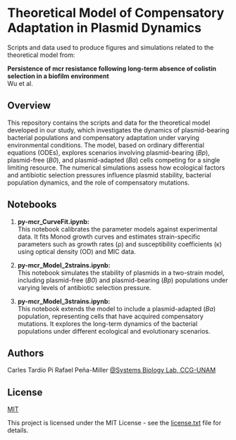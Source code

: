 # Theoretical Model of Compensatory Adaptation in Plasmid Dynamics

Scripts and data used to produce figures and simulations related to the theoretical model from:

**Persistence of mcr resistance following long-term absence of colistin selection in a biofilm environment**  
Wu et al.

## Overview

This repository contains the scripts and data for the theoretical model developed in our study, which investigates the dynamics of plasmid-bearing bacterial populations and compensatory adaptation under varying environmental conditions. The model, based on ordinary differential equations (ODEs), explores scenarios involving plasmid-bearing (*Bp*), plasmid-free (*B0*), and plasmid-adapted (*Ba*) cells competing for a single limiting resource. The numerical simulations assess how ecological factors and antibiotic selection pressures influence plasmid stability, bacterial population dynamics, and the role of compensatory mutations.

## Notebooks

1. **py-mcr_CurveFit.ipynb:**  
   This notebook calibrates the parameter models against experimental data. It fits Monod growth curves and estimates strain-specific parameters such as growth rates (ρ) and susceptibility coefficients (κ) using optical density (OD) and MIC data.

2. **py-mcr_Model_2strains.ipynb:**  
   This notebook simulates the stability of plasmids in a two-strain model, including plasmid-free (*B0*) and plasmid-bearing (*Bp*) populations under varying levels of antibiotic selection pressure.

3. **py-mcr_Model_3strains.ipynb:**  
   This notebook extends the model to include a plasmid-adapted (*Ba*) population, representing cells that have acquired compensatory mutations. It explores the long-term dynamics of the bacterial populations under different ecological and evolutionary scenarios.

## Authors
Carles Tardío Pi
Rafael Peña-Miller
[\@Systems Biology Lab, CCG-UNAM](https://github.com/ccg-esb-lab)

## License

[MIT](https://choosealicense.com/licenses/mit/)

This project is licensed under the MIT License - see the
[license.txt](/ccg-esb-lab/pBGT/blob/main/license.txt) file for details.
